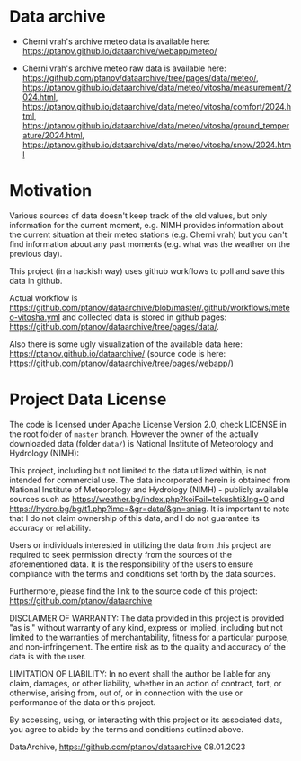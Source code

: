 # Data archive

- Cherni vrah's archive meteo data is available here: <https://ptanov.github.io/dataarchive/webapp/meteo/>

- Cherni vrah's archive meteo raw data is available here: <https://github.com/ptanov/dataarchive/tree/pages/data/meteo/>, <https://ptanov.github.io/dataarchive/data/meteo/vitosha/measurement/2024.html>, <https://ptanov.github.io/dataarchive/data/meteo/vitosha/comfort/2024.html>, <https://ptanov.github.io/dataarchive/data/meteo/vitosha/ground_temperature/2024.html>, <https://ptanov.github.io/dataarchive/data/meteo/vitosha/snow/2024.html>

# Motivation

Various sources of data doesn't keep track of the old values, but only information for the current moment, e.g. NIMH provides information about the current situation at their meteo stations (e.g. Cherni vrah) but you can't find information about any past moments (e.g. what was the weather on the previous day).

This project (in a hackish way) uses github workflows to poll and save this data in github.

Actual workflow is <https://github.com/ptanov/dataarchive/blob/master/.github/workflows/meteo-vitosha.yml> and collected data is stored in github pages: <https://github.com/ptanov/dataarchive/tree/pages/data/>.

Also there is some ugly visualization of the available data here: <https://ptanov.github.io/dataarchive/> (source code is here: <https://github.com/ptanov/dataarchive/tree/pages/webapp/>)

# Project Data License

The code is licensed under Apache License Version 2.0, check LICENSE in the root folder of `master` branch. However the owner of the actually downloaded data (folder `data/`) is National Institute of Meteorology and Hydrology (NIMH):

This project, including but not limited to the data utilized within, is not intended for commercial use. The data incorporated herein is obtained from National Institute of Meteorology and Hydrology (NIMH) - publicly available sources such as https://weather.bg/index.php?koiFail=tekushti&lng=0 and https://hydro.bg/bg/t1.php?ime=&gr=data/&gn=sniag. It is important to note that I do not claim ownership of this data, and I do not guarantee its accuracy or reliability.

Users or individuals interested in utilizing the data from this project are required to seek permission directly from the sources of the aforementioned data. It is the responsibility of the users to ensure compliance with the terms and conditions set forth by the data sources.

Furthermore, please find the link to the source code of this project: https://github.com/ptanov/dataarchive

DISCLAIMER OF WARRANTY: The data provided in this project is provided "as is," without warranty of any kind, express or implied, including but not limited to the warranties of merchantability, fitness for a particular purpose, and non-infringement. The entire risk as to the quality and accuracy of the data is with the user.

LIMITATION OF LIABILITY: In no event shall the author be liable for any claim, damages, or other liability, whether in an action of contract, tort, or otherwise, arising from, out of, or in connection with the use or performance of the data or this project.

By accessing, using, or interacting with this project or its associated data, you agree to abide by the terms and conditions outlined above.

DataArchive, https://github.com/ptanov/dataarchive
08.01.2023
